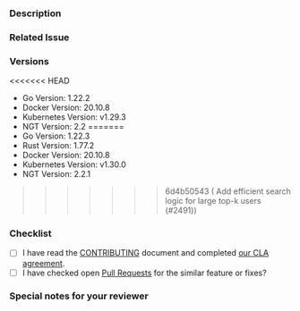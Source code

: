 <!--- Provide a general summary of your changes in the Title above -->

### Description

<!-- Describe your changes in detail -->
<!-- It would be better to describe the details especially What changed and Why you changed -->

### Related Issue

<!-- This project mainly accepts pull requests related to open issues -->
<!-- NOTE: If suggesting a new feature or change, please discuss it in an issue first -->
<!-- NOTE: If fixing a bug, there should be an issue describing it with steps to reproduce -->
<!-- Please link to the issue here: -->

### Versions

<!--- Please change the versions below along with your environment -->

<<<<<<< HEAD
- Go Version: 1.22.2
- Docker Version: 20.10.8
- Kubernetes Version: v1.29.3
- NGT Version: 2.2
=======
- Go Version: 1.22.3
- Rust Version: 1.77.2
- Docker Version: 20.10.8
- Kubernetes Version: v1.30.0
- NGT Version: 2.2.1
>>>>>>> 6d4b50543 ( Add efficient search logic for large top-k users (#2491))

### Checklist

<!-- For completed items, change [ ] to [x]. -->
<!-- NOTE: these things are not required to open a PR and can be done afterwards / while the PR is open. -->

- [ ] I have read the [CONTRIBUTING](https://github.com/vdaas/vald/blob/main/CONTRIBUTING.md) document and completed [our CLA agreement](https://cla-assistant.io/vdaas/vald).
- [ ] I have checked open [Pull Requests](https://github.com/vdaas/vald/pulls) for the similar feature or fixes?

### Special notes for your reviewer

<!-- Please tell us anything you would like to share to reviewers related this PR -->
